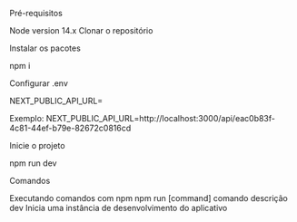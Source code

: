 Pré-requisitos

Node version 14.x
Clonar o repositório

Instalar os pacotes

npm i

Configurar .env

NEXT_PUBLIC_API_URL=

Exemplo: NEXT_PUBLIC_API_URL=http://localhost:3000/api/eac0b83f-4c81-44ef-b79e-82672c0816cd

Inicie o projeto

npm run dev

Comandos

Executando comandos com npm npm run [command]
comando 	descrição
dev 	Inicia uma instância de desenvolvimento do aplicativo